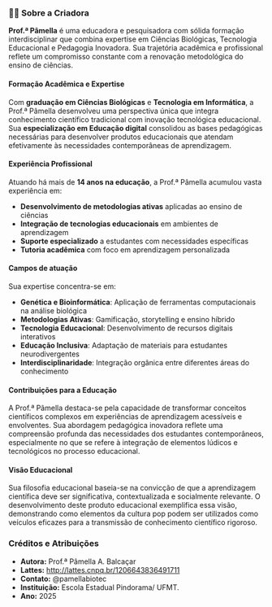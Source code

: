 ### 👩‍🏫 Sobre a Criadora

**Prof.ª Pâmella** é uma educadora e pesquisadora com sólida formação interdisciplinar que combina expertise em Ciências Biológicas, Tecnologia Educacional e Pedagogia Inovadora. Sua trajetória acadêmica e profissional reflete um compromisso constante com a renovação metodológica do ensino de ciências.

#### Formação Acadêmica e Expertise
Com **graduação em Ciências Biológicas** e **Tecnologia em Informática**, a Prof.ª Pâmella desenvolveu uma perspectiva única que integra conhecimento científico tradicional com inovação tecnológica educacional. Sua **especialização em Educação digital** consolidou as bases pedagógicas necessárias para desenvolver produtos educacionais que atendam efetivamente às necessidades contemporâneas de aprendizagem.

#### Experiência Profissional
Atuando há mais de **14 anos na educação**, a Prof.ª Pâmella acumulou vasta experiência em:
- **Desenvolvimento de metodologias ativas** aplicadas ao ensino de ciências
- **Integração de tecnologias educacionais** em ambientes de aprendizagem
- **Suporte especializado** a estudantes com necessidades específicas
- **Tutoria acadêmica** com foco em aprendizagem personalizada

#### Campos de atuação
Sua expertise concentra-se em:
- **Genética e Bioinformática**: Aplicação de ferramentas computacionais na análise biológica
- **Metodologias Ativas**: Gamificação, storytelling e ensino híbrido
- **Tecnologia Educacional**: Desenvolvimento de recursos digitais interativos
- **Educação Inclusiva**: Adaptação de materiais para estudantes neurodivergentes
- **Interdisciplinaridade**: Integração orgânica entre diferentes áreas do conhecimento

#### Contribuições para a Educação
A Prof.ª Pâmella destaca-se pela capacidade de transformar conceitos científicos complexos em experiências de aprendizagem acessíveis e envolventes. Sua abordagem pedagógica inovadora reflete uma compreensão profunda das necessidades dos estudantes contemporâneos, especialmente no que se refere à integração de elementos lúdicos e tecnológicos no processo educacional.

#### Visão Educacional
Sua filosofia educacional baseia-se na convicção de que a aprendizagem científica deve ser significativa, contextualizada e socialmente relevante. O desenvolvimento deste produto educacional exemplifica essa visão, demonstrando como elementos da cultura pop podem ser utilizados como veículos eficazes para a transmissão de conhecimento científico rigoroso.

### Créditos e Atribuições
- **Autora:** Prof.ª Pâmella A. Balcaçar
- **Lattes:** http://lattes.cnpq.br/1206643836491711
- **Contato:** @pamellabiotec
- **Instituição:** Escola Estadual Pindorama/ UFMT.
- **Ano:** 2025